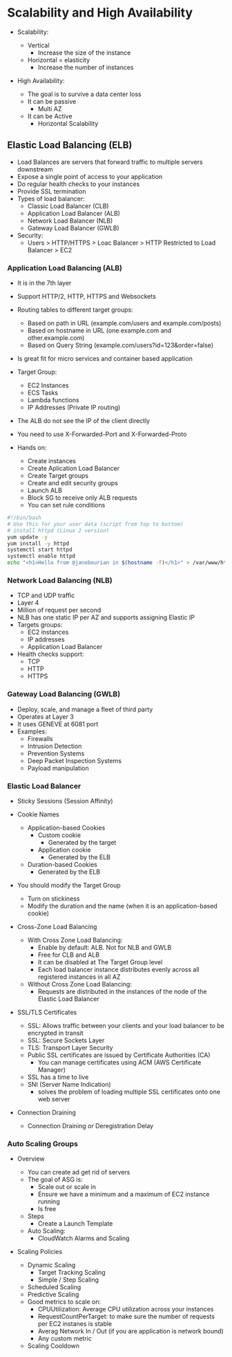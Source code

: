 # Scalability and High Availability

* Scalability: 
    * Vertical
        * Increase the size of the instance
    * Horizontal = elasticity
        * Increase the number of instances

* High Availability:
    * The goal is to survive a data center loss
    * It can be passive
        * Multi AZ
    * It can be Active
        * Horizontal Scalability

## Elastic Load Balancing (ELB)

* Load Balances are servers that forward traffic to multiple servers downstream
* Expose a single point of access to your application
* Do regular health checks to your instances
* Provide SSL termination
* Types of load balancer:
    * Classic Load Balancer (CLB)
    * Application Load Balancer (ALB)
    * Network Load Balancer (NLB)
    * Gateway Load Balancer (GWLB)
* Security:
    * Users > HTTP/HTTPS > Loac Balancer > HTTP Restricted to Load Balancer > EC2

### Application Load Balancing (ALB)

* It is in the 7th layer
* Support HTTP/2, HTTP, HTTPS and Websockets
* Routing tables to different target groups:
    * Based on path in URL (example.com/users and example.com/posts)
    * Based on hostname in URL (one.example.com and other.example.com)
    * Based on Query String (example.com/users?id=123&order=false)
* Is great fit for micro services and container based application
* Target Group:
    * EC2 Instances
    * ECS Tasks
    * Lambda functions
    * IP Addresses (Private IP routing)
* The ALB do not see the IP of the client directly
* You need to use X-Forwarded-Port and X-Forwarded-Proto

* Hands on:
    * Create instances
    * Create Aplication Load Balancer
    * Create Target groups
    * Create and edit security groups
    * Launch ALB
    * Block SG to receive only ALB requests
    * You can set rule conditions

```bash
#!/bin/bash
# Use this for your user data (script from top to bottom)
# install httpd (Linux 2 version)
yum update -y
yum install -y httpd
systemctl start httpd
systemctl enable httpd
echo "<h1>Hello from @janobourian in $(hostname -f)</h1>" > /var/www/html/index.html
```

### Network Load Balancing (NLB)

* TCP and UDP traffic 
* Layer 4
* Million of request per second
* NLB has one static IP per AZ and supports assigning Elastic IP
* Targets groups:
    * EC2 instances
    * IP addresses
    * Application Load Balancer
* Health checks support:
    * TCP
    * HTTP
    * HTTPS

### Gateway Load Balancing (GWLB)

* Deploy, scale, and manage a fleet of third party
* Operates at Layer 3
* It uses GENEVE at 6081 port
* Examples:
    * Firewalls
    * Intrusion Detection
    * Prevention Systems
    * Deep Packet Inspection Systems
    * Payload manipulation

### Elastic Load Balancer

* Sticky Sessions (Session Affinity)
* Cookie Names
    * Application-based Cookies
        * Custom cookie
            * Generated by the target
        * Application cookie
            * Generated by the ELB
    * Duration-based Cookies
        * Generated by the ELB
* You should modify the Target Group
    * Turn on stickiness
    * Modify the duration and the name (when it is an application-based cookie)

* Cross-Zone Load Balancing
    * With Cross Zone Load Balancing:
        * Enable by default: ALB. Not for NLB and GWLB
        * Free for CLB and ALB
        * It can be disabled at The Target Group level
        * Each load balancer instance distributes evenly across all registered instances in all AZ
    * Without Cross Zone Load Balancing:
        * Requests are distributed in the instances of the node of the Elastic Load Balancer

* SSL/TLS Certificates
    * SSL: Allows traffic between your clients and your load balancer to be encrypted in transit
    * SSL: Secure Sockets Layer
    * TLS: Transport Layer Security
    * Public SSL certificates are issued by Certificate Authorities (CA)
        * You can manage certificates using ACM (AWS Certificate Manager)
    * SSL has a time to live
    * SNI (Server Name Indication)
        * solves the problem of loading multiple SSL certificates onto one web server

* Connection Draining
    * Connection Draining or Deregistration Delay

### Auto Scaling Groups

* Overview
    * You can create ad get rid of servers
    * The goal of ASG is:
        * Scale out or scale in
        * Ensure we have a minimum and a maximum of EC2 instance running
        * Is free
    * Steps
        * Create a Launch Template
    * Auto Scaling:
        * CloudWatch Alarms and Scaling

* Scaling Policies
    * Dynamic Scaling
        * Target Tracking Scaling
        * Simple / Step Scaling
    * Scheduled Scaling
    * Predictive Scaling
    * Good metrics to scale on:
        * CPUUtilization: Average CPU utilization across your instances
        * RequestCountPerTarget: to make sure the number of requests per EC2 instanes is stable
        * Averag Network In / Out (if you are application is network bound)
        * Any custom metric
    * Scaling Cooldown